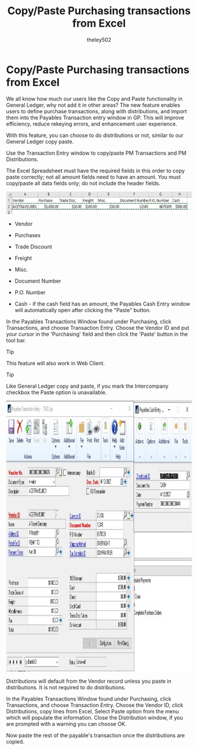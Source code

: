 ﻿---
title: Copy/Paste Purchasing transactions from Excel 
description: New in October 2020 - Copy/Paste Purchasing transactions from Excel
ms.date: 10/01/2020
ms.topic: article
ms.prod: dynamics-gp
author: theley502
ms.author: theley
manager: edupont
---

# Copy/Paste Purchasing transactions from Excel

We all know how much our users like the Copy and Paste functionality in General Ledger, why not add it in other areas? The new feature enables users to define purchase transactions, along with distributions, and import them into the Payables Transaction entry window in GP. This will improve efficiency, reduce rekeying errors, and enhancement user experience.

With this feature, you can choose to do distributions or not, similar to our General Ledger copy paste.

Use the Transaction Entry window to copy/paste PM Transactions and PM Distributions.

The Excel Spreadsheet must have the required fields in this order to copy paste correctly; not all amount fields need to have an amount. You must copy/paste all data fields only; do not include the header fields.

<img src="media/image28.png" alt="Excel sheet" width="628" height="62" />

- Vendor

- Purchases

- Trade Discount

- Freight

- Misc.

- Document Number

- P.O. Number

- Cash - if the cash field has an amount, the Payables Cash Entry window will automatically open after clicking the "Paste" button.

In the Payables Transactions Window found under Purchasing, click Transactions, and choose Transaction Entry. Choose the Vendor ID and put your cursor in the 'Purchasing' field and then click the 'Paste' button in the tool bar.

> [!TIP]
> This feature will also work in Web Client.

> [!TIP]
> Like General Ledger copy and paste, if you mark the Intercompany checkbox the Paste option is unavailable.

<img src="media/image29.png" alt="Payables Transaction Entry forms showing data copied from Excel" width="624" height="735" />


Distributions will default from the Vendor record unless you paste in distributions. It is not required to do distributions.

In the Payables Transactions Window found under Purchasing, click Transactions, and choose Transaction Entry. Choose the Vendor ID, click Distributions, copy lines from Excel, Select Paste option from the menu which will populate the information. Close the Distribution window, if you are prompted with a warning you can choose OK.

Now paste the rest of the payable's transaction once the distributions are copied.

